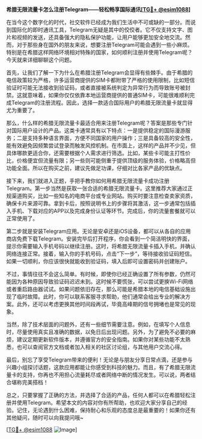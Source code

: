 **希腊无限流量卡怎么注册Telegram——轻松畅享国际通讯[[TG💪+ @esim1088](https://t.me/s/esim1088)]**

在当今这个数字化的时代，社交软件已经成为我们生活中不可或缺的一部分。而说到国际化的即时通讯工具，Telegram无疑是其中的佼佼者。它不仅支持文字、图片和视频的发送，还具备强大的隐私保护功能，让用户能够更加安全地交流。然而，对于那些身在国外的朋友来说，想要注册Telegram可能会遇到一些小麻烦。特别是在希腊这样网络环境相对特殊的国家，如何顺利注册并使用Telegram呢？今天就来详细聊聊这个问题。

首先，让我们了解一下为什么在希腊注册Telegram会显得有些棘手。由于希腊的电信政策较为严格，许多运营商提供的SIM卡都附带了严格的使用限制，比如短信验证时可能无法接收到验证码，或者直接被系统判定为异常行为而导致账号被封禁。这就意味着，如果你仅仅依靠本地运营商提供的普通SIM卡，可能很难顺利完成Telegram的注册流程。因此，选择一款适合国际用户的希腊无限流量卡就显得尤为重要了。

那么，什么样的希腊无限流量卡最适合用来注册Telegram呢？答案是那些专门针对国际用户设计的产品。这类卡通常具有以下特点：一是提供稳定的国际漫游服务；二是支持多种语言界面，方便不同国家的用户操作；三是具备较高的安全性，能有效避免因频繁尝试登录而触发风控机制。在市面上，这样的产品并不少见，但具体哪款更适合你，还需要根据个人需求进行筛选。比如，某些卡可能主打性价比，价格便宜但流量有限；另一些则可能侧重于提供顶级的服务体验，价格略高但功能全面。所以在购买之前，建议先做足功课，仔细对比各家产品的优缺点。

接下来，我们就进入正题，手把手教你如何用希腊无限流量卡成功注册Telegram。第一步当然是获取一张合适的希腊无限流量卡。这里推荐大家通过正规渠道购买，比如一些知名的电商平台或专业网站。购买时要注意检查卖家资质，确保卡片来源可靠。拿到卡后，按照说明书上的步骤将其激活，这一步通常包括插入手机、下载对应的APP以及完成身份认证等环节。完成后，你的流量套餐就可以正常使用了。

第二步就是安装Telegram应用。无论是安卓还是iOS设备，都可以从各自的应用商店免费下载Telegram。安装完毕后打开程序，你会看到一个简洁明快的界面，提示你需要输入手机号码以继续注册。这时，将希腊无限流量卡插入手机，并确认网络连接正常。接着，输入你的手机号码，点击“下一步”，等待接收验证码短信。如果一切顺利，你应该很快就能收到验证码，填入后即可设置密码并创建账户。

不过，事情往往不会这么简单。有时候，即使你已经正确设置了所有参数，仍然可能因为各种原因导致验证码迟迟未到。这时候不要慌张，可以尝试更换Wi-Fi网络或者重启路由器试试。如果问题依旧存在，那么可能是希腊本地的电信基础设施出现了临时故障。此时，你可以联系客服寻求帮助，他们通常会给出专业的解决方案。此外，还可以考虑更换其他时间段再试，毕竟高峰期的信号拥堵也是常见的现象。

当然，除了技术层面的问题外，还有一些细节需要注意。例如，在填写个人信息时，尽量使用真实且准确的数据，以免日后出现问题。另外，为了避免不必要的麻烦，建议定期更新软件版本，并遵循官方的安全指南。如果你对某些功能不太熟悉，也可以查阅官方文档或者加入相关的社区讨论组，与其他用户交流心得。

最后，别忘了享受Telegram带来的便利！无论是与朋友分享日常点滴，还是参与兴趣小组探讨话题，这款应用都能让你感受到科技的魅力。而且，有了希腊无限流量卡的支持，你再也不用担心流量耗尽或者网络中断的情况发生。可以说，两者结合堪称完美搭档！

总之，只要掌握了正确的方法，并选择了合适的产品，任何人都可以在希腊轻松注册并使用Telegram。希望本文的内容对你有所帮助，也欢迎大家分享自己的经验。记住，无论遇到什么困难，保持耐心和乐观的态度总是最重要的！如果你还有其他疑问，随时可以向我提问哦~

[[TG💪+ @esim1088](https://t.me/s/esim1088) ![Image](https://i.postimg.cc/4NQfJmqS/Snipaste-2025-05-13-00-14-12.png)]